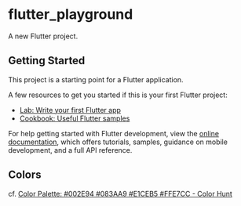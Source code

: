 # flutter_playground

A new Flutter project.

## Getting Started

This project is a starting point for a Flutter application.

A few resources to get you started if this is your first Flutter project:

- [Lab: Write your first Flutter app](https://docs.flutter.dev/get-started/codelab)
- [Cookbook: Useful Flutter samples](https://docs.flutter.dev/cookbook)

For help getting started with Flutter development, view the
[online documentation](https://docs.flutter.dev/), which offers tutorials,
samples, guidance on mobile development, and a full API reference.

## Colors
cf. [Color Palette: #002E94 #083AA9 #E1CEB5 #FFE7CC - Color Hunt](https://colorhunt.co/palette/002e94083aa9e1ceb5ffe7cc)
